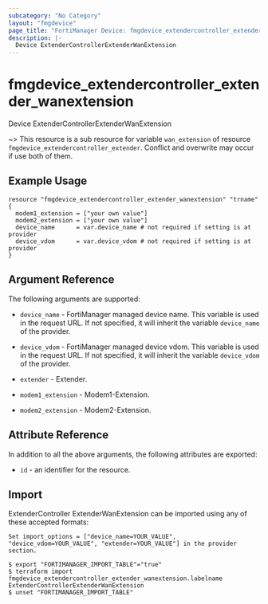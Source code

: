 ```yaml
---
subcategory: "No Category"
layout: "fmgdevice"
page_title: "FortiManager Device: fmgdevice_extendercontroller_extender_wanextension"
description: |-
  Device ExtenderControllerExtenderWanExtension
---
```


# fmgdevice_extendercontroller_extender_wanextension
Device ExtenderControllerExtenderWanExtension

~> This resource is a sub resource for variable `wan_extension` of resource `fmgdevice_extendercontroller_extender`. Conflict and overwrite may occur if use both of them.



## Example Usage

```hcl
resource "fmgdevice_extendercontroller_extender_wanextension" "trname" {
  modem1_extension = ["your own value"]
  modem2_extension = ["your own value"]
  device_name      = var.device_name # not required if setting is at provider
  device_vdom      = var.device_vdom # not required if setting is at provider
}
```

## Argument Reference


The following arguments are supported:

* `device_name` - FortiManager managed device name. This variable is used in the request URL. If not specified, it will inherit the variable `device_name` of the provider.
* `device_vdom` - FortiManager managed device vdom. This variable is used in the request URL. If not specified, it will inherit the variable `device_vdom` of the provider.
* `extender` - Extender.

* `modem1_extension` - Modem1-Extension.
* `modem2_extension` - Modem2-Extension.


## Attribute Reference

In addition to all the above arguments, the following attributes are exported:
* `id` - an identifier for the resource.

## Import

ExtenderController ExtenderWanExtension can be imported using any of these accepted formats:
```
Set import_options = ["device_name=YOUR_VALUE", "device_vdom=YOUR_VALUE", "extender=YOUR_VALUE"] in the provider section.

$ export "FORTIMANAGER_IMPORT_TABLE"="true"
$ terraform import fmgdevice_extendercontroller_extender_wanextension.labelname ExtenderControllerExtenderWanExtension
$ unset "FORTIMANAGER_IMPORT_TABLE"
```

